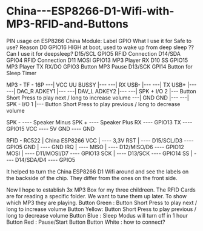# China---ESP8266-D1-Wifi-with-MP3-RFID-and-Buttons

PIN usage on ESP8266 China Module:
Label  	  GPIO  	  What I use it for   Safe to use?  	Reason
D0	      GPIO16		                    HIGH at boot, used to wake up from deep sleep ?? Can I use it for deepsleep?
D15/SCL   GPIO5		  RFID Connection
D14/SDA	  GPIO4		  RFID Connection
D11 MOSI  GPIO13		MP3 Player RX
D10 SS    GPIO15		MP3 Player TX
RX/DO     GPIO3		  Button MP3 Pause
D13/SCK   GPI14		  Button for Sleep Timer


MP3 - TF - 16P
---| VCC   UU  BUSSY |---
---| RX         USB- |---
---| TX         USB+ |---
---| DAC_R    ADKEY1 |---
---| DAV_L    ADKEY2 |---
---| SPK +     I/O 2 |---       Button Short Press to play next / long to increase volume
---| GND         GND |---
---| SPK -     I/O 1 |---       Button Short Press to play previous / long to decrease volume

SPK - ---- Speaker Minus
SPK + ---- Speaker Plus
RX    ---- GPIO13
TX    ---- GPIO15
VCC   ---- 5V
GND   ---- GND


RFID - RC522 | China ESP8266
        VCC  |  ---- 3,3V
        RST  |  ---- D15/SCL/D3  ---- GPIO5
        GND  |  ---- GND
        IRQ  |  ---- 
        MISO |  ---- D12/MISO/D6 ---- GPIO12
        MOSI |  ---- D11/MOSI/D7 ---- GPIO13
        SCK  |  ---- D13/SCK     ---- GPIO14
        SS   |  ---- D14/SDA/D4  ---- GPIO5

It helped to turn the China ESP8266 D1 Wifi around and see the labels on the backside of the chip. They differ from the ones on the front side.

Now I hope to establish 3x MP3 Box for my three childreen.
The RFID Cards are for reading a specific folder. We want to tune them up later. To show which MP3 they are playing.
Button Green : Button Short Press to play next / long to increase volume
Button Yellow: Button Short Press to play previous / long to decrease volume
Button Blue  : Sleep Modus will turn off in 1 hour
Button Red   : Pause/Start Button
Button White : how to connect?
